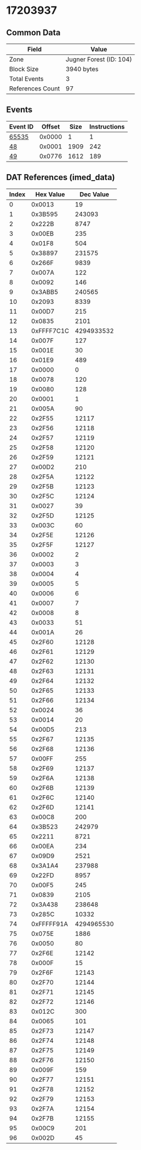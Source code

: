 # 17203937

## Common Data

| Field            | Value                   |
|------------------|-------------------------|
| Zone             | Jugner Forest (ID: 104) |
| Block Size       | 3940 bytes              |
| Total Events     | 3                       |
| References Count | 97                      |

## Events

| Event ID            | Offset   |   Size |   Instructions |
|---------------------|----------|--------|----------------|
| [65535](./65535.md) | 0x0000   |      1 |              1 |
| [48](./48.md)       | 0x0001   |   1909 |            242 |
| [49](./49.md)       | 0x0776   |   1612 |            189 |

## DAT References (imed_data)

|   Index | Hex Value   |   Dec Value |
|---------|-------------|-------------|
|       0 | 0x0013      |          19 |
|       1 | 0x3B595     |      243093 |
|       2 | 0x222B      |        8747 |
|       3 | 0x00EB      |         235 |
|       4 | 0x01F8      |         504 |
|       5 | 0x38897     |      231575 |
|       6 | 0x266F      |        9839 |
|       7 | 0x007A      |         122 |
|       8 | 0x0092      |         146 |
|       9 | 0x3ABB5     |      240565 |
|      10 | 0x2093      |        8339 |
|      11 | 0x00D7      |         215 |
|      12 | 0x0835      |        2101 |
|      13 | 0xFFFF7C1C  |  4294933532 |
|      14 | 0x007F      |         127 |
|      15 | 0x001E      |          30 |
|      16 | 0x01E9      |         489 |
|      17 | 0x0000      |           0 |
|      18 | 0x0078      |         120 |
|      19 | 0x0080      |         128 |
|      20 | 0x0001      |           1 |
|      21 | 0x005A      |          90 |
|      22 | 0x2F55      |       12117 |
|      23 | 0x2F56      |       12118 |
|      24 | 0x2F57      |       12119 |
|      25 | 0x2F58      |       12120 |
|      26 | 0x2F59      |       12121 |
|      27 | 0x00D2      |         210 |
|      28 | 0x2F5A      |       12122 |
|      29 | 0x2F5B      |       12123 |
|      30 | 0x2F5C      |       12124 |
|      31 | 0x0027      |          39 |
|      32 | 0x2F5D      |       12125 |
|      33 | 0x003C      |          60 |
|      34 | 0x2F5E      |       12126 |
|      35 | 0x2F5F      |       12127 |
|      36 | 0x0002      |           2 |
|      37 | 0x0003      |           3 |
|      38 | 0x0004      |           4 |
|      39 | 0x0005      |           5 |
|      40 | 0x0006      |           6 |
|      41 | 0x0007      |           7 |
|      42 | 0x0008      |           8 |
|      43 | 0x0033      |          51 |
|      44 | 0x001A      |          26 |
|      45 | 0x2F60      |       12128 |
|      46 | 0x2F61      |       12129 |
|      47 | 0x2F62      |       12130 |
|      48 | 0x2F63      |       12131 |
|      49 | 0x2F64      |       12132 |
|      50 | 0x2F65      |       12133 |
|      51 | 0x2F66      |       12134 |
|      52 | 0x0024      |          36 |
|      53 | 0x0014      |          20 |
|      54 | 0x00D5      |         213 |
|      55 | 0x2F67      |       12135 |
|      56 | 0x2F68      |       12136 |
|      57 | 0x00FF      |         255 |
|      58 | 0x2F69      |       12137 |
|      59 | 0x2F6A      |       12138 |
|      60 | 0x2F6B      |       12139 |
|      61 | 0x2F6C      |       12140 |
|      62 | 0x2F6D      |       12141 |
|      63 | 0x00C8      |         200 |
|      64 | 0x3B523     |      242979 |
|      65 | 0x2211      |        8721 |
|      66 | 0x00EA      |         234 |
|      67 | 0x09D9      |        2521 |
|      68 | 0x3A1A4     |      237988 |
|      69 | 0x22FD      |        8957 |
|      70 | 0x00F5      |         245 |
|      71 | 0x0839      |        2105 |
|      72 | 0x3A438     |      238648 |
|      73 | 0x285C      |       10332 |
|      74 | 0xFFFFF91A  |  4294965530 |
|      75 | 0x075E      |        1886 |
|      76 | 0x0050      |          80 |
|      77 | 0x2F6E      |       12142 |
|      78 | 0x000F      |          15 |
|      79 | 0x2F6F      |       12143 |
|      80 | 0x2F70      |       12144 |
|      81 | 0x2F71      |       12145 |
|      82 | 0x2F72      |       12146 |
|      83 | 0x012C      |         300 |
|      84 | 0x0065      |         101 |
|      85 | 0x2F73      |       12147 |
|      86 | 0x2F74      |       12148 |
|      87 | 0x2F75      |       12149 |
|      88 | 0x2F76      |       12150 |
|      89 | 0x009F      |         159 |
|      90 | 0x2F77      |       12151 |
|      91 | 0x2F78      |       12152 |
|      92 | 0x2F79      |       12153 |
|      93 | 0x2F7A      |       12154 |
|      94 | 0x2F7B      |       12155 |
|      95 | 0x00C9      |         201 |
|      96 | 0x002D      |          45 |
